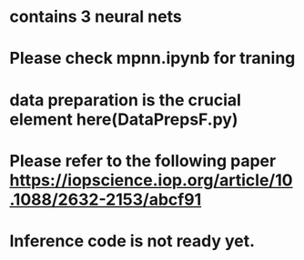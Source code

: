 # contains 3 neural nets 
# Please check mpnn.ipynb for traning 
# data preparation is the crucial element here(DataPrepsF.py)
# Please refer to the following paper  https://iopscience.iop.org/article/10.1088/2632-2153/abcf91 
# Inference code is not ready yet. 